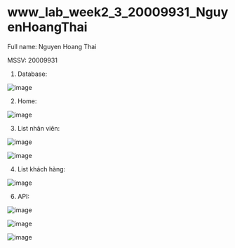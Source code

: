  # www_lab_week2_3_20009931_NguyenHoangThai 
 
 Full name: Nguyen Hoang Thai 
 
 MSSV: 20009931 
 
 
1. Database:
 
 ![image](https://github.com/NguyenHoangThai0204/www_lab_week2_3_20009931_NguyenHoangThai/assets/98085097/e0f242a5-d6ba-4a79-b6bd-af90c3aa891f)
 
2. Home:
 
 ![image](https://github.com/NguyenHoangThai0204/www_lab_week2_3_20009931_NguyenHoangThai/assets/98085097/b8d7ab3b-e5fa-4b29-8dc6-80ffee28e804)
 
 3. List nhân viên:
 
![image](https://github.com/NguyenHoangThai0204/www_lab_week2_3_20009931_NguyenHoangThai/assets/98085097/53206c85-a8a7-4252-9ca9-3067878c30a1)
 
 ![image](https://github.com/NguyenHoangThai0204/www_lab_week2_3_20009931_NguyenHoangThai/assets/98085097/fbaded03-2851-4783-9302-0f0ae385465a)
 
 4. List khách hàng:
 
 ![image](https://github.com/NguyenHoangThai0204/www_lab_week2_3_20009931_NguyenHoangThai/assets/98085097/776b8f07-cfa4-4043-8998-bbe15e2a1842)
 
 6. API:
 
 ![image](https://github.com/NguyenHoangThai0204/www_lab_week2_3_20009931_NguyenHoangThai/assets/98085097/b89dd77f-4efb-4b62-9088-47c16abf1ecb)
 
 ![image](https://github.com/NguyenHoangThai0204/www_lab_week2_3_20009931_NguyenHoangThai/assets/98085097/110a4157-62e7-4f7a-a437-dde133ecb61d)
 
 ![image](https://github.com/NguyenHoangThai0204/www_lab_week2_3_20009931_NguyenHoangThai/assets/98085097/c457cd74-8463-435e-b568-9b20263dc990)
 
